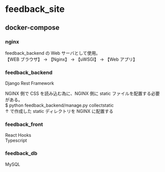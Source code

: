 # feedback_site

## docker-compose

### nginx

feedback_backend の Web サーバとして使用。  
【WEB ブラウザ】 → 【Nginx】 → 【uWSGI】 → 【Web アプリ】

### feedback_backend

Django Rest Framework

NGINX 側で CSS を読み込む為に、NGINX 側に static ファイルを配置する必要がある。  
$ python feedback_backend/manage.py collectstatic  
↑ で作成した static ディレクトリを NGINX に配置する

### feedback_front

React Hooks  
Typescript

### feedback_db

MySQL
